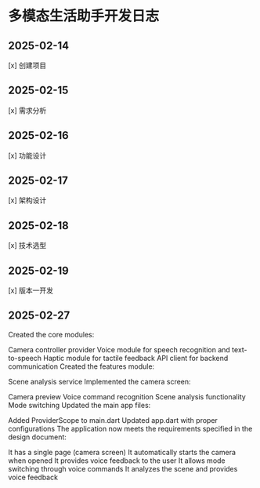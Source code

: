 # 多模态生活助手开发日志

## 2025-02-14
[x] 创建项目

## 2025-02-15
[x] 需求分析

## 2025-02-16
[x] 功能设计

## 2025-02-17
[x] 架构设计

## 2025-02-18
[x] 技术选型

## 2025-02-19
[x] 版本一开发

## 2025-02-27

Created the core modules:

Camera controller provider
Voice module for speech recognition and text-to-speech
Haptic module for tactile feedback
API client for backend communication
Created the features module:

Scene analysis service
Implemented the camera screen:

Camera preview
Voice command recognition
Scene analysis functionality
Mode switching
Updated the main app files:

Added ProviderScope to main.dart
Updated app.dart with proper configurations
The application now meets the requirements specified in the design document:

It has a single page (camera screen)
It automatically starts the camera when opened
It provides voice feedback to the user
It allows mode switching through voice commands
It analyzes the scene and provides voice feedback

